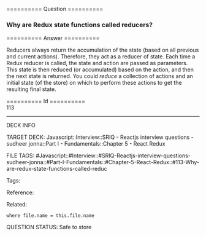 ========== Question ==========  

### Why are Redux state functions called reducers?  

========== Answer ==========  

Reducers always return the accumulation of the state (based on all previous and
current actions). Therefore, they act as a reducer of state. Each time a Redux
reducer is called, the state and action are passed as parameters. This state is
then reduced (or accumulated) based on the action, and then the next state is
returned. You could _reduce_ a collection of actions and an initial state (of
the store) on which to perform these actions to get the resulting final state.

========== Id ==========  
113

---

DECK INFO

TARGET DECK: Javascript::Interview::SRIQ - Reactjs interview questions - sudheer jonna::Part I - Fundamentals::Chapter 5 - React Redux

FILE TAGS: #Javascript::#Interview::#SRIQ-Reactjs-interview-questions-sudheer-jonna::#Part-I-Fundamentals::#Chapter-5-React-Redux::#113-Why-are-redux-state-functions-called-reduc

Tags:

Reference:

Related:

```dataview
where file.name = this.file.name
```
QUESTION STATUS: Safe to store

